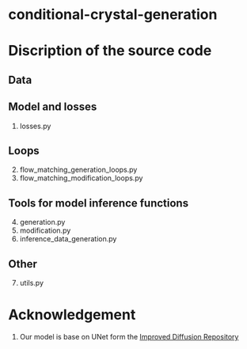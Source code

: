 # conditional-crystal-generation

# Discription of the source code

## Data

## Model and losses
1. losses.py

## Loops
2. flow_matching_generation_loops.py
3. flow_matching_modification_loops.py

## Tools for model inference functions
4. generation.py
5. modification.py
6. inference_data_generation.py

## Other
7. utils.py

# Acknowledgement
1. Our model is base on UNet form the [Improved Diffusion Repository](https://github.com/openai/improved-diffusion)
